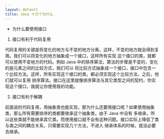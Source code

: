 ```yaml
---
layout: default
title: Java 十万个为什么
---
```


* 为什么要使用接口

1. 接口有利于代码复用

代码复用的关键是将变化的地方与不变的地方分离，这样，不变的地方就会得到复用。我们可以将变化的地方抽象成一个接口，这样所有实现
这个接口的类，就都可以使用不变地方的代码。例如 Java 中的排序算法，算法的步骤是不变的，变化的是元素之间的比较方式，我们可以
将比较方式抽象成一个接口，接口中包含一个比较方法。这样，所有实现这个接口的类，都必须实现这个比较方法，之后，他们就可以复用
排序算法。接口在这里就像排序算法与其它类型之间的契约，你实现这个接口，我就让你使用我的功能。

2. 接口有利于解耦

前面说的代码复用，用抽象类也能实现，那为什么还要用接口呢？如果使用抽象类，那么所有需要排序的类都要继承这个抽象类，由于 Java 中没有
多继承，所以这些类就不能继承其它类。而使用接口就不会有这种问题。接口实际上降低了类与类之间的耦合关系，只需要实现几个方法，不进入
继承体系的时候，就没必要去继承。
